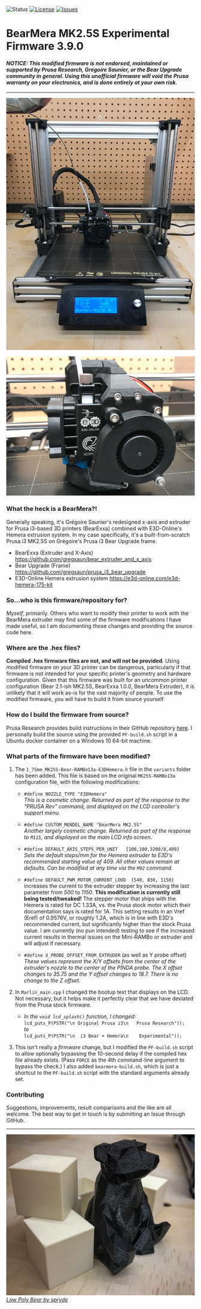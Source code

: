 ![Status](https://img.shields.io/badge/Development%20Status-Experimental-red)
[![License](https://img.shields.io/github/license/fasteddy516/BearMera-Firmware)](https://github.com/fasteddy516/BearMera-Firmware/blob/master/LICENSE)
[![Issues](https://img.shields.io/github/issues/fasteddy516/BearMera-Firmware)](https://github.com/fasteddy516/BearMera-Firmware/issues)

# BearMera MK2.5S Experimental Firmware 3.9.0

#### _NOTICE: This modified firmware is not endorsed, maintained or supported by Prusa Research, Grégoire Saunier, or the Bear Upgrade community in general. Using this unofficial firmware will void the Prusa warranty on your electronics, and is done entirely at your own risk._

---

![BearMera MK2.5S](Resources/Images/bearmera_mk25s.jpg)

![BearMera Extruder](Resources/Images/bearmera.jpg)


### What the heck is a BearMera?!
Generally speaking, it's Grégoire Saunier's redesigned x-axis and extruder for Prusa i3-based 3D printers (BearExxa) combined with E3D-Online's Hemera extrusion system.  In my case specifically, it's a built-from-scratch Prusa i3 MK2.5S on Grégoire's Prusa i3 Bear Upgrade frame.  

* BearExxa (Extruder and X-Axis) https://github.com/gregsaun/bear_extruder_and_x_axis
* Bear Upgrade (Frame) https://github.com/gregsaun/prusa_i3_bear_upgrade  
* E3D-Online Hemera extrusion system https://e3d-online.com/e3d-hemera-175-kit


### So...who is this firmware/repository for? 
_Myself_, primarily.  Others who want to modify their printer to work with the BearMera extruder may find some of the firmware modifications I have made useful, so I am documenting those changes and providing the source code here.


### Where are the .hex files?
**Compiled .hex firmware files are not, and will not be provided**.  Using modified firmware on your 3D printer can be dangerous, particularly if that firmware is not intended for your specific printer's geometry and hardware configuration.  Given that this firmware was built for an uncommon printer configuration (Bear 2.1-ish MK2.5S, BearExxa 1.0.0, BearMera Extruder), it is unlikely that it will work as-is for the vast majority of people.  To use the modified firmware, you will have to build it from source yourself.


### How do I build the firmware from source?
Prusa Research provides build instructions in their GitHub repository [here](https://github.com/prusa3d/Prusa-Firmware).  I personally build the source using the provided `PF-build.sh` script in a Ubuntu docker container on a Windows 10 64-bit machine.


### What parts of the firmware have been modified?
1) The `1_75mm_MK25S-Bear-RAMBo13a-E3DHemera.h` file in the `variants` folder has been added.  This file is based on the original `MK25S-RAMBo13a` configuration file, with the following modifications:

    * `#define NOZZLE_TYPE "E3DHemera"`  
    _This is a cosmetic change.  Returned as part of the response to the "PRUSA Rev" command, and  displayed on the LCD controller's support menu._

    * `#define CUSTOM_MENDEL_NAME "BearMera MK2.5S"`  
    _Another largely cosmetic change.  Returned as part of the response to `M115`, and displayed on the main LCD info screen._

    * `#define DEFAULT_AXIS_STEPS_PER_UNIT   {100,100,3200/8,409}`  
    _Sets the default steps/mm for the Hemera extruder to E3D's recommended starting value of 409.  All other values remain at defaults.  Can be modified at any time via the `M92` command._

    <!-- * `#define X_MAX_POS` (as well as X min, Y max and Y min)  
    _I set these values so that I could move all axes as far as possible in any direction whether or not the nozzle was actually over the heatbed.  For me, X max = 240, which is as far right as the extruder can go before hitting the Z-axis upright.  X min = -12, at which point the extruder triggers the X endstop.  Y max = 195, which is as far forward as the bed can come without a risk of the PINDA probe hitting one of the steel sheet guide screws at the back of the heatbed.  Y min = -12, which is as absolutely far back as the heatbed can go before the stepper starts skipping.  Both Z limits remain at the default values (210, 0.15)._ -->

    <!-- * `#define FANCHECK` is commented out  
    _This disables hotend fan RPM monitoring, which is not supported on the 2-wire fan that ships with the Hemera extruder kit.  Disabling this check allows the Self Test procedure to complete successfully by reverting to the old-style manual "fan spinning? yes/no" confirmation._ -->

    <!-- * `#define FILAMENT_SENSOR` and `#define IR_SENSOR` are both commented out  
    _There is no support for a filament sensor on the current version of the BearMera extruder._ -->

    * `#define DEFAULT_PWM_MOTOR_CURRENT_LOUD  {540, 830, 1150}` increases the current to the extruder stepper by increasing the last parameter from _500_ to _1150_.  **This modification is currently still being tested/tweaked!**  The stepper motor that ships with the Hemera is rated for DC 1.33A, vs. the Prusa stock motor which their documentation says is rated for 1A.  This setting results in an Vref (Eref) of 0.9576V, or roughly 1.2A, which is in line with E3D's recommended current, but significantly higher than the stock Prusa value.  I am currently (no pun intended) testing to see if the increased current results in thermal issues on the Mini-RAMBo or extruder and will adjust if necessary.

    * `#define X_PROBE_OFFSET_FROM_EXTRUDER` (as well as Y probe offset)  
    _These values represent the X/Y offsets from the center of the extruder's nozzle to the center of the PINDA probe.  The X offset changes to 35.75 and the Y offset changes to 18.7.  There is no change to the Z offset._

2) In `Marlin_main.cpp` I changed the bootup text that displays on the LCD.  Not necessary, but it helps make it perfectly clear that we have deviated from the Prusa stock firmware.

    * _In the `void lcd_splash()` function, I changed:_  
    `lcd_puts_P(PSTR("\n Original Prusa i3\n   Prusa Research"));`  
    _to_  
    `lcd_puts_P(PSTR("\n  i3 Bear + Hemera\n    Experimental"));`

<!-- 3) I tweaked the default home offset position in `ConfigurationStore.cpp`.  This isn't really necessary, as it can be modified at any time via the `M206` command, and any previously stored values will override these defaults anyway.  I just got tired of having to restore them after clearing EEPROM while fiddling with calibration settings.

    * _In the `static const M500_conf default_conf PROGMEM =` section, immediately underneath `DEFAULT_XJERK`, I changed `{0,0,0}` to `{1.5,0.5,0}`, which puts the nozzle at precisely (visually, at least) the correct position when the axes are moved to position 0,0 via the LCD._ -->

<!-- 4) It turns out that the nozzle-to-probe offsets that are set in the main configuration file are not taken into account during a full XYZ calibration.  The coordinates of the four main calibration points have been hard-coded in `xyzcal.cpp` based on the default offsets, which prevents the PINDA probe from searching anywhere even remotely close to the actual calibration points with the BearMera extruder.  I modified the hard-coded values to get them as close as possible to the actual calibration points.

    * `const int16_t xyzcal_point_xcoords[4] PROGMEM = {1200, 22000, 22000, 1200};`  
    _changes to_  
    `const int16_t xyzcal_point_xcoords[4] PROGMEM = {-75, 20725, 20725, -75}`

    * `const int16_t xyzcal_point_ycoords[4] PROGMEM = {700, 700, 19800, 19800};`  
    _changes to_  
    `const int16_t xyzcal_point_ycoords[4] PROGMEM = {-200, -200, 18200, 18200};`  

    I say "_as close as possible_" because using the center coordinates for the 1st and 2nd calibration points causes the circular "search pattern" used by the calibration process to fall outside the actual range of motion of the Y-axis.  I was able to cheat these values forward enough that the procedure can still find and hone in on the 1st point while remaining within the printer's range of motion.

    Unfortunately, I have yet to successfully complete a calibration cycle, as the 2nd calibration point on my heatbed is never found.  (I had major issues with this 2nd point even with a stock extruder).  I can cheat past the 2nd point by putting foil tape around it (so the printer finds something near - but not at - the correct point), and have confirmed that the 3rd and 4th points are detected correctly.  I cannot, however, confirm that messing about with the coordinates here doesn't affect the calibration math later on.  For now - as per the BearMera assembly guide - I am just not doing an XYZ calbration on the printer.  I have left the modified coordinates in place for if/when I decide to give it another try. -->

3) This isn't really a _firmware_ change, but I modified the `PF-build.sh` script to allow optionally bypassing the 10-second delay if the compiled hex file already exists.  (Pass `FORCE` as the 4th command-line argument to bypass the check.)  I also added `bearmera-build.sh`, which is just a shortcut to the `PF-build.sh` script with the standard arguments already set.

### Contributing
Suggestions, improvements, result comparisons and the like are all welcome.  The best way to get in touch is by submitting an Issue through GitHub.

---

![Low Poly Bear by spryde](Resources/Images/spryde_bear.jpg)
[_Low Poly Bear by spryde_](https://www.thingiverse.com/thing:1737163)
